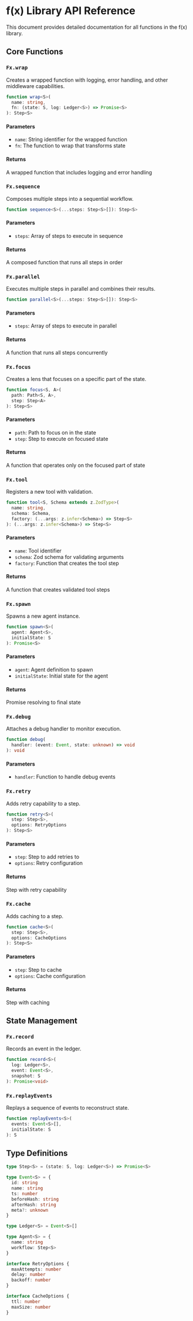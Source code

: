 # f(x) Library API Reference

This document provides detailed documentation for all functions in the f(x) library.

## Core Functions

### `Fx.wrap`

Creates a wrapped function with logging, error handling, and other middleware capabilities.

```typescript
function wrap<S>(
  name: string, 
  fn: (state: S, log: Ledger<S>) => Promise<S>
): Step<S>
```

#### Parameters
- `name`: String identifier for the wrapped function
- `fn`: The function to wrap that transforms state

#### Returns
A wrapped function that includes logging and error handling

### `Fx.sequence`

Composes multiple steps into a sequential workflow.

```typescript
function sequence<S>(...steps: Step<S>[]): Step<S>
```

#### Parameters
- `steps`: Array of steps to execute in sequence

#### Returns
A composed function that runs all steps in order

### `Fx.parallel`

Executes multiple steps in parallel and combines their results.

```typescript
function parallel<S>(...steps: Step<S>[]): Step<S>
```

#### Parameters
- `steps`: Array of steps to execute in parallel

#### Returns
A function that runs all steps concurrently

### `Fx.focus`

Creates a lens that focuses on a specific part of the state.

```typescript
function focus<S, A>(
  path: Path<S, A>,
  step: Step<A>
): Step<S>
```

#### Parameters
- `path`: Path to focus on in the state
- `step`: Step to execute on focused state

#### Returns
A function that operates only on the focused part of state

### `Fx.tool`

Registers a new tool with validation.

```typescript
function tool<S, Schema extends z.ZodType>(
  name: string,
  schema: Schema,
  factory: (...args: z.infer<Schema>) => Step<S>
): (...args: z.infer<Schema>) => Step<S>
```

#### Parameters
- `name`: Tool identifier
- `schema`: Zod schema for validating arguments
- `factory`: Function that creates the tool step

#### Returns
A function that creates validated tool steps

### `Fx.spawn`

Spawns a new agent instance.

```typescript
function spawn<S>(
  agent: Agent<S>,
  initialState: S
): Promise<S>
```

#### Parameters
- `agent`: Agent definition to spawn
- `initialState`: Initial state for the agent

#### Returns
Promise resolving to final state

### `Fx.debug`

Attaches a debug handler to monitor execution.

```typescript
function debug(
  handler: (event: Event, state: unknown) => void
): void
```

#### Parameters
- `handler`: Function to handle debug events

### `Fx.retry`

Adds retry capability to a step.

```typescript
function retry<S>(
  step: Step<S>,
  options: RetryOptions
): Step<S>
```

#### Parameters
- `step`: Step to add retries to
- `options`: Retry configuration

#### Returns
Step with retry capability

### `Fx.cache`

Adds caching to a step.

```typescript
function cache<S>(
  step: Step<S>,
  options: CacheOptions
): Step<S>
```

#### Parameters
- `step`: Step to cache
- `options`: Cache configuration

#### Returns
Step with caching

## State Management

### `Fx.record`

Records an event in the ledger.

```typescript
function record<S>(
  log: Ledger<S>,
  event: Event<S>,
  snapshot: S
): Promise<void>
```

### `Fx.replayEvents`

Replays a sequence of events to reconstruct state.

```typescript
function replayEvents<S>(
  events: Event<S>[],
  initialState: S
): S
```

## Type Definitions

```typescript
type Step<S> = (state: S, log: Ledger<S>) => Promise<S>

type Event<S> = {
  id: string
  name: string
  ts: number
  beforeHash: string
  afterHash: string
  meta?: unknown
}

type Ledger<S> = Event<S>[]

type Agent<S> = {
  name: string
  workflow: Step<S>
}

interface RetryOptions {
  maxAttempts: number
  delay: number
  backoff: number
}

interface CacheOptions {
  ttl: number
  maxSize: number
}
``` 